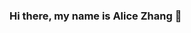 ### Hi there, my name is Alice Zhang 👋

<!--
**ricedrink/ricedrink** is a ✨ _special_ ✨ repository because its `README.md` (this file) appears on your GitHub profile.

<!--
**- 🔭 I’m currently working on ... - 🌱 I’m currently learning ...- 👯 I’m looking to collaborate on ... - 🤔 I’m looking for help with ...

- 💬 Ask me about my app @zonloopt!
- 📫 Reach me by my email 
- 😄 Pronouns: she/her/hers
- ✨ Fun fact: I started coding on wattpad 😆
-->
